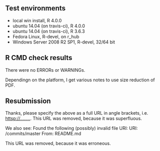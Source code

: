 ## Test environments
* local win install, R 4.0.0
* ubuntu 14.04 (on travis-ci), R 4.0.0
* ubuntu 14.04 (on travis-ci), R 3.6.3 
* Fedora Linux, R-devel, on r_hub
* Windows Server 2008 R2 SP1, R-devel, 32/64 bit

## R CMD check results
There were no ERRORs or WARNINGs. 

Dependingn on the platform, I get various notes to use size reduction
of PDF.

## Resubmission

Thanks, please specify the above as a full URL in angle brackets, i.e.
<httsp://........>. 
This URL was removed, because it was superfluous.


We also see:
Found the following (possibly) invalid file URI:
URI: /commits/master
From: README.md

This URL was removed, because it was erroneous. 